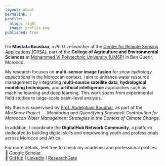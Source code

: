 ```yaml
---
layout: about
permalink: /
profile:
  align: right
  image: profile.png
published: true
---
```


I’m **Mostafa Bousbaa**, a *Ph.D. researcher* at the [Center for Remote Sensing Applications (CRSA)](https://crsa.um6p.ma/home), part of the **College of Agriculture and Environmental Sciences** at [Mohammed VI Polytechnic University (UM6P)](http://um6p.ma/fr) in Ben Guerir, Morocco.

My research focuses on **multi-sensor image fusion** for *snow hydrology applications* in the Moroccan context. I aim to enhance water resource management by integrating **multi-source satellite data**, **hydrological modeling techniques**, and **artificial intelligence** approaches such as machine learning and deep learning. This work spans from experimental field studies to large-scale basin-level analysis.

My thesis is supervised by [Prof. Abdelghani Boudhar](https://scholar.google.com/citations?user=3P8GYSYAAAAJ&hl=fr), as part of the *MorSnow Project* — *Monitoring and Quantifying Snowmelt Contribution for Moroccan Water Management Strategies in the Context of Climate Change*.

In addition, I coordinate the **DigitalHub Network Community**, a platform dedicated to building digital skills and empowering youth and professionals across Morocco and Africa.

For more details, feel free to check my academic and professional profiles:  
🔗 [Google Scholar](https://scholar.google.com/citations?user=SlHq9D2PE8MC&hl=fr)  
🔗 [GitHub](#) | [LinkedIn](#) | [ResearchGate](#)
